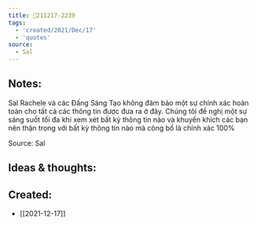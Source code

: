 ```yaml
---
title: 💬211217-2239
tags:
  - 'created/2021/Dec/17'
  - 'quotes'
source:
  - Sal
---
```


## Notes:
Sal Rachele và các Đấng Sáng Tạo không đảm bảo một sự chính xác hoàn toàn cho tất cả các thông tin được đưa ra ở đây. Chúng tôi đề nghị một sự sáng suốt tối đa khi xem xét bất kỳ thông tin nào và khuyến khích các bạn nên thận trọng với bất kỳ thông tin nào mà công bố là chính xác 100%

Source: Sal

## Ideas & thoughts:
## Created:
- [[2021-12-17]]
